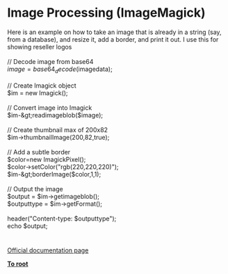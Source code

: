 # Image Processing (ImageMagick)



Here is an example on how to take an image that is already in a string (say, from a database), and resize it, add a border, and print it out. I use this for showing reseller logos<br><br>  // Decode image from base64<br>  $image=base64_decode($imagedata);<br><br>  // Create Imagick object<br>  $im = new Imagick();<br><br>  // Convert image into Imagick<br>  $im-&gt;readimageblob($image);<br><br>  // Create thumbnail max of 200x82<br>  $im-&gt;thumbnailImage(200,82,true);<br><br>  // Add a subtle border<br>  $color=new ImagickPixel();<br>  $color-&gt;setColor("rgb(220,220,220)");<br>  $im-&gt;borderImage($color,1,1);<br><br>  // Output the image<br>  $output = $im-&gt;getimageblob();<br>  $outputtype = $im-&gt;getFormat();<br><br>  header("Content-type: $outputtype");<br>  echo $output;  

#

[Official documentation page](https://www.php.net/manual/en/book.imagick.php)

**[To root](/README.md)**